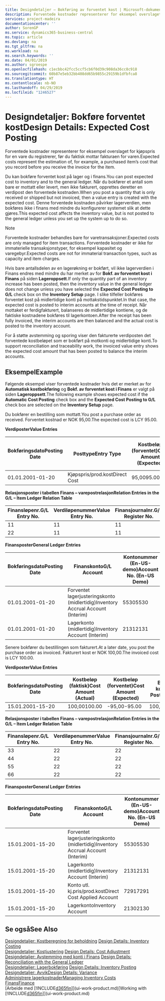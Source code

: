 ```yaml
---
title: Designdetaljer – Bokføring av forventet kost | Microsoft-dokumentasjon
description: Forventede kostnader representerer for eksempel overslaget for kjøpspris for en vare du registrerer, før du faktisk mottar fakturaen for varen.
services: project-madeira
documentationcenter: ''
author: SorenGP
ms.service: dynamics365-business-central
ms.topic: article
ms.devlang: na
ms.tgt_pltfrm: na
ms.workload: na
ms.search.keywords: ''
ms.date: 04/01/2019
ms.author: sgroespe
ms.openlocfilehash: c1ecbbc42fcc5ccf5cb6f0d39c908da36cc8c918
ms.sourcegitcommit: 60b87e5eb32bb408dd65b9855c29159b1dfbfca8
ms.translationtype: HT
ms.contentlocale: nb-NO
ms.lasthandoff: 04/29/2019
ms.locfileid: "1246527"
---
```

# <a name="design-details-expected-cost-posting"></a><span data-ttu-id="21e11-103">Designdetaljer: Bokføre forventet kost</span><span class="sxs-lookup"><span data-stu-id="21e11-103">Design Details: Expected Cost Posting</span></span>
<span data-ttu-id="21e11-104">Forventede kostnader representerer for eksempel overslaget for kjøpspris for en vare du registrerer, før du faktisk mottar fakturaen for varen.</span><span class="sxs-lookup"><span data-stu-id="21e11-104">Expected costs represent the estimation of, for example, a purchased item’s cost that you record before you receive the invoice for the item.</span></span>  

 <span data-ttu-id="21e11-105">Du kan bokføre forventet kost på lager og i finans.</span><span class="sxs-lookup"><span data-stu-id="21e11-105">You can post expected cost to inventory and to the general ledger.</span></span> <span data-ttu-id="21e11-106">Når du bokfører et antall som bare er mottatt eller levert, men ikke fakturert, opprettes deretter en verdipost den forventede kostnaden.</span><span class="sxs-lookup"><span data-stu-id="21e11-106">When you post a quantity that is only received or shipped but not invoiced, then a value entry is created with the expected cost.</span></span> <span data-ttu-id="21e11-107">Denne forventede kostnaden påvirker lagerverdien, men bokføres ikke i finans med mindre du konfigurerer systemet slik at dette gjøres.</span><span class="sxs-lookup"><span data-stu-id="21e11-107">This expected cost affects the inventory value, but is not posted to the general ledger unless you set up the system up to do so.</span></span>  

> [!NOTE]  
>  <span data-ttu-id="21e11-108">Forventede kostnader behandles bare for varetransaksjoner.</span><span class="sxs-lookup"><span data-stu-id="21e11-108">Expected costs are only managed for item transactions.</span></span> <span data-ttu-id="21e11-109">Forventede kostnader er ikke for immaterielle transaksjonstyper, for eksempel kapasitet og varegebyr.</span><span class="sxs-lookup"><span data-stu-id="21e11-109">Expected costs are not for immaterial transaction types, such as capacity and item charges.</span></span>  

 <span data-ttu-id="21e11-110">Hvis bare antallsdelen av en lagerøkning er bokført, vil ikke lagerverdien i Finans endres med mindre du har merket av for **Bokf. av forventet kost i Finans** på siden **Lageroppsett**.</span><span class="sxs-lookup"><span data-stu-id="21e11-110">If only the quantity part of an inventory increase has been posted, then the inventory value in the general ledger does not change unless you have selected the **Expected Cost Posting to G/L** check box on the **Inventory Setup** page.</span></span> <span data-ttu-id="21e11-111">I slike tilfeller bokføres forventet kost på midlertidige konti på mottakstidspunktet.</span><span class="sxs-lookup"><span data-stu-id="21e11-111">In that case, the expected cost is posted to interim accounts at the time of receipt.</span></span> <span data-ttu-id="21e11-112">Når mottaket er ferdigfakturert, balanseres de midlertidige kontiene, og de faktiske kostnadene bokføres til lagerkontoen.</span><span class="sxs-lookup"><span data-stu-id="21e11-112">After the receipt has been fully invoiced, the interim accounts are then balanced and the actual cost is posted to the inventory account.</span></span>  

 <span data-ttu-id="21e11-113">For å støtte avstemming og sporing viser den fakturerte verdiposten det forventede kostbeløpet som er bokført på motkonti og midlertidige konti.</span><span class="sxs-lookup"><span data-stu-id="21e11-113">To support reconciliation and traceability work, the invoiced value entry shows the expected cost amount that has been posted to balance the interim accounts.</span></span>  

## <a name="example"></a><span data-ttu-id="21e11-114">Eksempel</span><span class="sxs-lookup"><span data-stu-id="21e11-114">Example</span></span>  
 <span data-ttu-id="21e11-115">Følgende eksempel viser forventede kostnader hvis det er merket av for **Automatisk kostbokføring** og **Bokf. av forventet kost i Finans** er valgt på siden **Lageroppsett**.</span><span class="sxs-lookup"><span data-stu-id="21e11-115">The following example shows expected cost if the **Automatic Cost Posting** check box and the **Expected Cost Posting to G/L** check box are selected on the **Inventory Setup** page.</span></span>  

 <span data-ttu-id="21e11-116">Du bokfører en bestilling som mottatt.</span><span class="sxs-lookup"><span data-stu-id="21e11-116">You post a purchase order as received.</span></span> <span data-ttu-id="21e11-117">Forventet kostnad er NOK 95,00.</span><span class="sxs-lookup"><span data-stu-id="21e11-117">The expected cost is LCY 95.00.</span></span>  

 <span data-ttu-id="21e11-118">**Verdiposter**</span><span class="sxs-lookup"><span data-stu-id="21e11-118">**Value Entries**</span></span>  

|<span data-ttu-id="21e11-119">Bokføringsdato</span><span class="sxs-lookup"><span data-stu-id="21e11-119">Posting Date</span></span>|<span data-ttu-id="21e11-120">Posttype</span><span class="sxs-lookup"><span data-stu-id="21e11-120">Entry Type</span></span>|<span data-ttu-id="21e11-121">Kostbeløp (forventet)</span><span class="sxs-lookup"><span data-stu-id="21e11-121">Cost Amount (Expected)</span></span>|<span data-ttu-id="21e11-122">Forventet kost bokført i Finans</span><span class="sxs-lookup"><span data-stu-id="21e11-122">Expected Cost Posted to G/L</span></span>|<span data-ttu-id="21e11-123">Forventet kostnad</span><span class="sxs-lookup"><span data-stu-id="21e11-123">Expected Cost</span></span>|<span data-ttu-id="21e11-124">Varepostnr.</span><span class="sxs-lookup"><span data-stu-id="21e11-124">Item Ledger Entry No.</span></span>|<span data-ttu-id="21e11-125">Løpenr.</span><span class="sxs-lookup"><span data-stu-id="21e11-125">Entry No.</span></span>|  
|------------------|----------------|------------------------------|----------------------------------|-------------------|---------------------------|---------------|  
|<span data-ttu-id="21e11-126">01.01.20</span><span class="sxs-lookup"><span data-stu-id="21e11-126">01-01-20</span></span>|<span data-ttu-id="21e11-127">Kjøpspris/prod.kost</span><span class="sxs-lookup"><span data-stu-id="21e11-127">Direct Cost</span></span>|<span data-ttu-id="21e11-128">95,00</span><span class="sxs-lookup"><span data-stu-id="21e11-128">95.00</span></span>|<span data-ttu-id="21e11-129">95,00</span><span class="sxs-lookup"><span data-stu-id="21e11-129">95.00</span></span>|<span data-ttu-id="21e11-130">Ja</span><span class="sxs-lookup"><span data-stu-id="21e11-130">Yes</span></span>|<span data-ttu-id="21e11-131">1</span><span class="sxs-lookup"><span data-stu-id="21e11-131">1</span></span>|<span data-ttu-id="21e11-132">1</span><span class="sxs-lookup"><span data-stu-id="21e11-132">1</span></span>|  

 <span data-ttu-id="21e11-133">**Relasjonsposter i tabellen Finans – varepostrelasjon**</span><span class="sxs-lookup"><span data-stu-id="21e11-133">**Relation Entries in the G/L – Item Ledger Relation Table**</span></span>  

|<span data-ttu-id="21e11-134">Finansløpenr.</span><span class="sxs-lookup"><span data-stu-id="21e11-134">G/L Entry No.</span></span>|<span data-ttu-id="21e11-135">Verdiløpenummer</span><span class="sxs-lookup"><span data-stu-id="21e11-135">Value Entry No.</span></span>|<span data-ttu-id="21e11-136">Finansjournalnr.</span><span class="sxs-lookup"><span data-stu-id="21e11-136">G/L Register No.</span></span>|  
|--------------------|---------------------|-----------------------|  
|<span data-ttu-id="21e11-137">1</span><span class="sxs-lookup"><span data-stu-id="21e11-137">1</span></span>|<span data-ttu-id="21e11-138">1</span><span class="sxs-lookup"><span data-stu-id="21e11-138">1</span></span>|<span data-ttu-id="21e11-139">1</span><span class="sxs-lookup"><span data-stu-id="21e11-139">1</span></span>|  
|<span data-ttu-id="21e11-140">2</span><span class="sxs-lookup"><span data-stu-id="21e11-140">2</span></span>|<span data-ttu-id="21e11-141">1</span><span class="sxs-lookup"><span data-stu-id="21e11-141">1</span></span>|<span data-ttu-id="21e11-142">1</span><span class="sxs-lookup"><span data-stu-id="21e11-142">1</span></span>|  

 <span data-ttu-id="21e11-143">**Finansposter**</span><span class="sxs-lookup"><span data-stu-id="21e11-143">**General Ledger Entries**</span></span>  

|<span data-ttu-id="21e11-144">Bokføringsdato</span><span class="sxs-lookup"><span data-stu-id="21e11-144">Posting Date</span></span>|<span data-ttu-id="21e11-145">Finanskonto</span><span class="sxs-lookup"><span data-stu-id="21e11-145">G/L Account</span></span>|<span data-ttu-id="21e11-146">Kontonummer (En-US-demo)</span><span class="sxs-lookup"><span data-stu-id="21e11-146">Account No. (En-US Demo)</span></span>|<span data-ttu-id="21e11-147">Beløp</span><span class="sxs-lookup"><span data-stu-id="21e11-147">Amount</span></span>|<span data-ttu-id="21e11-148">Løpenr.</span><span class="sxs-lookup"><span data-stu-id="21e11-148">Entry No.</span></span>|  
|------------------|------------------|---------------------------------|------------|---------------|  
|<span data-ttu-id="21e11-149">01.01.20</span><span class="sxs-lookup"><span data-stu-id="21e11-149">01-01-20</span></span>|<span data-ttu-id="21e11-150">Forventet lagerjusteringskonto (midlertidig)</span><span class="sxs-lookup"><span data-stu-id="21e11-150">Inventory Accrual Account (Interim)</span></span>|<span data-ttu-id="21e11-151">5530</span><span class="sxs-lookup"><span data-stu-id="21e11-151">5530</span></span>|<span data-ttu-id="21e11-152">-95,00</span><span class="sxs-lookup"><span data-stu-id="21e11-152">-95.00</span></span>|<span data-ttu-id="21e11-153">2</span><span class="sxs-lookup"><span data-stu-id="21e11-153">2</span></span>|  
|<span data-ttu-id="21e11-154">01.01.20</span><span class="sxs-lookup"><span data-stu-id="21e11-154">01-01-20</span></span>|<span data-ttu-id="21e11-155">Lagerkonto (midlertidig)</span><span class="sxs-lookup"><span data-stu-id="21e11-155">Inventory Account (Interim)</span></span>|<span data-ttu-id="21e11-156">2131</span><span class="sxs-lookup"><span data-stu-id="21e11-156">2131</span></span>|<span data-ttu-id="21e11-157">95,00</span><span class="sxs-lookup"><span data-stu-id="21e11-157">95.00</span></span>|<span data-ttu-id="21e11-158">1</span><span class="sxs-lookup"><span data-stu-id="21e11-158">1</span></span>|  

 <span data-ttu-id="21e11-159">Senere bokfører du bestillingen som fakturert.</span><span class="sxs-lookup"><span data-stu-id="21e11-159">At a later date, you post the purchase order as invoiced.</span></span> <span data-ttu-id="21e11-160">Fakturert kost er NOK 100,00.</span><span class="sxs-lookup"><span data-stu-id="21e11-160">The invoiced cost is LCY 100.00.</span></span>  

 <span data-ttu-id="21e11-161">**Verdiposter**</span><span class="sxs-lookup"><span data-stu-id="21e11-161">**Value Entries**</span></span>  

|<span data-ttu-id="21e11-162">Bokføringsdato</span><span class="sxs-lookup"><span data-stu-id="21e11-162">Posting Date</span></span>|<span data-ttu-id="21e11-163">Kostbeløp (faktisk)</span><span class="sxs-lookup"><span data-stu-id="21e11-163">Cost Amount (Actual)</span></span>|<span data-ttu-id="21e11-164">Kostbeløp (forventet)</span><span class="sxs-lookup"><span data-stu-id="21e11-164">Cost Amount (Expected)</span></span>|<span data-ttu-id="21e11-165">Bokført kost</span><span class="sxs-lookup"><span data-stu-id="21e11-165">Cost Posted to G/L</span></span>|<span data-ttu-id="21e11-166">Forventet kostnad</span><span class="sxs-lookup"><span data-stu-id="21e11-166">Expected Cost</span></span>|<span data-ttu-id="21e11-167">Varepostnr.</span><span class="sxs-lookup"><span data-stu-id="21e11-167">Item Ledger Entry No.</span></span>|<span data-ttu-id="21e11-168">Løpenr.</span><span class="sxs-lookup"><span data-stu-id="21e11-168">Entry No.</span></span>|  
|------------------|----------------------------|------------------------------|-------------------------|-------------------|---------------------------|---------------|  
|<span data-ttu-id="21e11-169">15.01.20</span><span class="sxs-lookup"><span data-stu-id="21e11-169">01-15-20</span></span>|<span data-ttu-id="21e11-170">100,00</span><span class="sxs-lookup"><span data-stu-id="21e11-170">100.00</span></span>|<span data-ttu-id="21e11-171">-95,00</span><span class="sxs-lookup"><span data-stu-id="21e11-171">-95.00</span></span>|<span data-ttu-id="21e11-172">100,00</span><span class="sxs-lookup"><span data-stu-id="21e11-172">100.00</span></span>|<span data-ttu-id="21e11-173">Nei</span><span class="sxs-lookup"><span data-stu-id="21e11-173">No</span></span>|<span data-ttu-id="21e11-174">1</span><span class="sxs-lookup"><span data-stu-id="21e11-174">1</span></span>|<span data-ttu-id="21e11-175">2</span><span class="sxs-lookup"><span data-stu-id="21e11-175">2</span></span>|  

 <span data-ttu-id="21e11-176">**Relasjonsposter i tabellen Finans – varepostrelasjon**</span><span class="sxs-lookup"><span data-stu-id="21e11-176">**Relation Entries in the G/L – Item Ledger Relation Table**</span></span>  

|<span data-ttu-id="21e11-177">Finansløpenr.</span><span class="sxs-lookup"><span data-stu-id="21e11-177">G/L Entry No.</span></span>|<span data-ttu-id="21e11-178">Verdiløpenummer</span><span class="sxs-lookup"><span data-stu-id="21e11-178">Value Entry No.</span></span>|<span data-ttu-id="21e11-179">Finansjournalnr.</span><span class="sxs-lookup"><span data-stu-id="21e11-179">G/L Register No.</span></span>|  
|--------------------|---------------------|-----------------------|  
|<span data-ttu-id="21e11-180">3</span><span class="sxs-lookup"><span data-stu-id="21e11-180">3</span></span>|<span data-ttu-id="21e11-181">2</span><span class="sxs-lookup"><span data-stu-id="21e11-181">2</span></span>|<span data-ttu-id="21e11-182">2</span><span class="sxs-lookup"><span data-stu-id="21e11-182">2</span></span>|  
|<span data-ttu-id="21e11-183">4</span><span class="sxs-lookup"><span data-stu-id="21e11-183">4</span></span>|<span data-ttu-id="21e11-184">2</span><span class="sxs-lookup"><span data-stu-id="21e11-184">2</span></span>|<span data-ttu-id="21e11-185">2</span><span class="sxs-lookup"><span data-stu-id="21e11-185">2</span></span>|  
|<span data-ttu-id="21e11-186">5</span><span class="sxs-lookup"><span data-stu-id="21e11-186">5</span></span>|<span data-ttu-id="21e11-187">2</span><span class="sxs-lookup"><span data-stu-id="21e11-187">2</span></span>|<span data-ttu-id="21e11-188">2</span><span class="sxs-lookup"><span data-stu-id="21e11-188">2</span></span>|  
|<span data-ttu-id="21e11-189">6</span><span class="sxs-lookup"><span data-stu-id="21e11-189">6</span></span>|<span data-ttu-id="21e11-190">2</span><span class="sxs-lookup"><span data-stu-id="21e11-190">2</span></span>|<span data-ttu-id="21e11-191">2</span><span class="sxs-lookup"><span data-stu-id="21e11-191">2</span></span>|  

 <span data-ttu-id="21e11-192">**Finansposter**</span><span class="sxs-lookup"><span data-stu-id="21e11-192">**General Ledger Entries**</span></span>  

|<span data-ttu-id="21e11-193">Bokføringsdato</span><span class="sxs-lookup"><span data-stu-id="21e11-193">Posting Date</span></span>|<span data-ttu-id="21e11-194">Finanskonto</span><span class="sxs-lookup"><span data-stu-id="21e11-194">G/L Account</span></span>|<span data-ttu-id="21e11-195">Kontonummer (En-US-demo)</span><span class="sxs-lookup"><span data-stu-id="21e11-195">Account No. (En-US Demo)</span></span>|<span data-ttu-id="21e11-196">Beløp</span><span class="sxs-lookup"><span data-stu-id="21e11-196">Amount</span></span>|<span data-ttu-id="21e11-197">Løpenr.</span><span class="sxs-lookup"><span data-stu-id="21e11-197">Entry No.</span></span>|  
|------------------|------------------|---------------------------------|------------|---------------|  
|<span data-ttu-id="21e11-198">15.01.20</span><span class="sxs-lookup"><span data-stu-id="21e11-198">01-15-20</span></span>|<span data-ttu-id="21e11-199">Forventet lagerjusteringskonto (midlertidig)</span><span class="sxs-lookup"><span data-stu-id="21e11-199">Inventory Accrual Account (Interim)</span></span>|<span data-ttu-id="21e11-200">5530</span><span class="sxs-lookup"><span data-stu-id="21e11-200">5530</span></span>|<span data-ttu-id="21e11-201">95,00</span><span class="sxs-lookup"><span data-stu-id="21e11-201">95.00</span></span>|<span data-ttu-id="21e11-202">4</span><span class="sxs-lookup"><span data-stu-id="21e11-202">4</span></span>|  
|<span data-ttu-id="21e11-203">15.01.20</span><span class="sxs-lookup"><span data-stu-id="21e11-203">01-15-20</span></span>|<span data-ttu-id="21e11-204">Lagerkonto (midlertidig)</span><span class="sxs-lookup"><span data-stu-id="21e11-204">Inventory Account (Interim)</span></span>|<span data-ttu-id="21e11-205">2131</span><span class="sxs-lookup"><span data-stu-id="21e11-205">2131</span></span>|<span data-ttu-id="21e11-206">-95,00</span><span class="sxs-lookup"><span data-stu-id="21e11-206">-95.00</span></span>|<span data-ttu-id="21e11-207">3</span><span class="sxs-lookup"><span data-stu-id="21e11-207">3</span></span>|  
|<span data-ttu-id="21e11-208">15.01.20</span><span class="sxs-lookup"><span data-stu-id="21e11-208">01-15-20</span></span>|<span data-ttu-id="21e11-209">Konto utl. kj.pris/prod.kost</span><span class="sxs-lookup"><span data-stu-id="21e11-209">Direct Cost Applied Account</span></span>|<span data-ttu-id="21e11-210">7291</span><span class="sxs-lookup"><span data-stu-id="21e11-210">7291</span></span>|<span data-ttu-id="21e11-211">-100</span><span class="sxs-lookup"><span data-stu-id="21e11-211">-100</span></span>|<span data-ttu-id="21e11-212">6</span><span class="sxs-lookup"><span data-stu-id="21e11-212">6</span></span>|  
|<span data-ttu-id="21e11-213">15.01.20</span><span class="sxs-lookup"><span data-stu-id="21e11-213">01-15-20</span></span>|<span data-ttu-id="21e11-214">Lagerkonto</span><span class="sxs-lookup"><span data-stu-id="21e11-214">Inventory Account</span></span>|<span data-ttu-id="21e11-215">2130</span><span class="sxs-lookup"><span data-stu-id="21e11-215">2130</span></span>|<span data-ttu-id="21e11-216">100</span><span class="sxs-lookup"><span data-stu-id="21e11-216">100</span></span>|<span data-ttu-id="21e11-217">5</span><span class="sxs-lookup"><span data-stu-id="21e11-217">5</span></span>|  

## <a name="see-also"></a><span data-ttu-id="21e11-218">Se også</span><span class="sxs-lookup"><span data-stu-id="21e11-218">See Also</span></span>
 <span data-ttu-id="21e11-219">[Designdetaljer: Kostberegning for beholdning](design-details-inventory-costing.md) </span><span class="sxs-lookup"><span data-stu-id="21e11-219">[Design Details: Inventory Costing](design-details-inventory-costing.md) </span></span>  
 <span data-ttu-id="21e11-220">[Designdetaljer: Kostjustering](design-details-cost-adjustment.md) </span><span class="sxs-lookup"><span data-stu-id="21e11-220">[Design Details: Cost Adjustment](design-details-cost-adjustment.md) </span></span>  
 <span data-ttu-id="21e11-221">[Designdetaljer: Avstemming med konti i Finans](design-details-reconciliation-with-the-general-ledger.md) </span><span class="sxs-lookup"><span data-stu-id="21e11-221">[Design Details: Reconciliation with the General Ledger](design-details-reconciliation-with-the-general-ledger.md) </span></span>  
 <span data-ttu-id="21e11-222">[Designdetaljer: Lagerbokføring](design-details-inventory-posting.md) </span><span class="sxs-lookup"><span data-stu-id="21e11-222">[Design Details: Inventory Posting](design-details-inventory-posting.md) </span></span>  
 [<span data-ttu-id="21e11-223">Designdetaljer: Avvik</span><span class="sxs-lookup"><span data-stu-id="21e11-223">Design Details: Variance</span></span>](design-details-variance.md)  
 [<span data-ttu-id="21e11-224">Administrere lagerkostnader</span><span class="sxs-lookup"><span data-stu-id="21e11-224">Managing Inventory Costs</span></span>](finance-manage-inventory-costs.md)  
 [<span data-ttu-id="21e11-225">Finans</span><span class="sxs-lookup"><span data-stu-id="21e11-225">Finance</span></span>](finance.md)  
 <span data-ttu-id="21e11-226">[Arbeide med [!INCLUDE[d365fin](includes/d365fin_md.md)]](ui-work-product.md)</span><span class="sxs-lookup"><span data-stu-id="21e11-226">[Working with [!INCLUDE[d365fin](includes/d365fin_md.md)]](ui-work-product.md)</span></span>

